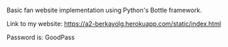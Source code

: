 Basic fan website implementation using Python's Bottle framework.

Link to my website:
https://a2-berkayolg.herokuapp.com/static/index.html 

Password is: GoodPass
